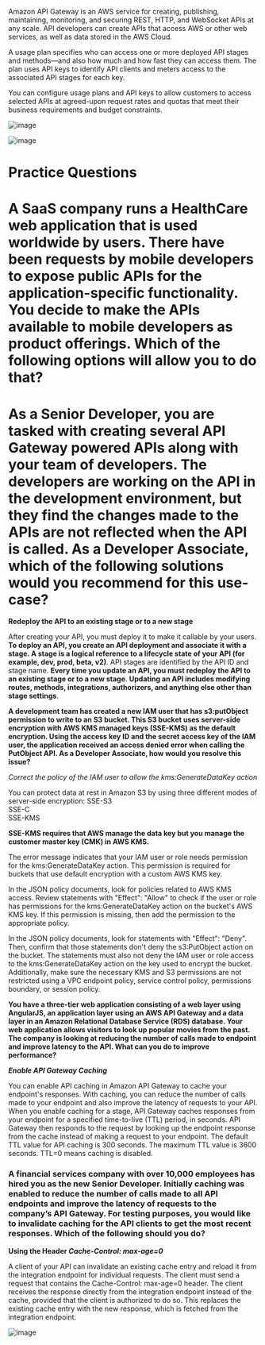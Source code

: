 Amazon API Gateway is an AWS service for creating, publishing, maintaining, monitoring, and securing REST, HTTP, and WebSocket APIs at any scale. API developers can create APIs that access AWS or other web services, as well as data stored in the AWS Cloud.
  
A usage plan specifies who can access one or more deployed API stages and methods—and also how much and how fast they can access them. The plan uses API keys to identify API clients and meters access to the associated API stages for each key.

You can configure usage plans and API keys to allow customers to access selected APIs at agreed-upon request rates and quotas that meet their business requirements and budget constraints.
  
  ![image](https://user-images.githubusercontent.com/44325167/129881859-4a5697e0-f0e7-41f0-9be2-24771572c44e.png)

![image](https://user-images.githubusercontent.com/44325167/129897918-39b8189e-ff0f-4e31-8506-d99e239a7c0b.png)


# Practice Questions

# A SaaS company runs a HealthCare web application that is used worldwide by users. There have been requests by mobile developers to expose public APIs for the application-specific functionality. You decide to make the APIs available to mobile developers as product offerings. Which of the following options will allow you to do that?

# As a Senior Developer, you are tasked with creating several API Gateway powered APIs along with your team of developers. The developers are working on the API in the development environment, but they find the changes made to the APIs are not reflected when the API is called. As a Developer Associate, which of the following solutions would you recommend for this use-case?

**Redeploy the API to an existing stage or to a new stage**

After creating your API, you must deploy it to make it callable by your users. **To deploy an API, you create an API deployment and associate it with a stage. A stage is a logical reference to a lifecycle state of your API (for example, dev, prod, beta, v2)**. API stages are identified by the API ID and stage name. **Every time you update an API, you must redeploy the API to an existing stage or to a new stage**. **Updating an API includes modifying routes, methods, integrations, authorizers, and anything else other than stage settings**.

**A development team has created a new IAM user that has s3:putObject permission to write to an S3 bucket. This S3 bucket uses server-side encryption with AWS KMS managed keys (SSE-KMS) as the default encryption. Using the access key ID and the secret access key of the IAM user, the application received an access denied error when calling the PutObject API. As a Developer Associate, how would you resolve this issue?**

_Correct the policy of the IAM user to allow the kms:GenerateDataKey action_

You can protect data at rest in Amazon S3 by using three different modes of server-side encryption: 
SSE-S3 <br>
SSE-C <br>
SSE-KMS <br>

**SSE-KMS requires that AWS manage the data key but you manage the customer master key (CMK) in AWS KMS.**

The error message indicates that your IAM user or role needs permission for the kms:GenerateDataKey action. This permission is required for buckets that use default encryption with a custom AWS KMS key.

In the JSON policy documents, look for policies related to AWS KMS access. Review statements with "Effect": "Allow" to check if the user or role has permissions for the kms:GenerateDataKey action on the bucket's AWS KMS key. If this permission is missing, then add the permission to the appropriate policy.

In the JSON policy documents, look for statements with "Effect": "Deny". Then, confirm that those statements don't deny the s3:PutObject action on the bucket. The statements must also not deny the IAM user or role access to the kms:GenerateDataKey action on the key used to encrypt the bucket. Additionally, make sure the necessary KMS and S3 permissions are not restricted using a VPC endpoint policy, service control policy, permissions boundary, or session policy.

**You have a three-tier web application consisting of a web layer using AngularJS, an application layer using an AWS API Gateway and a data layer in an Amazon Relational Database Service (RDS) database. Your web application allows visitors to look up popular movies from the past. The company is looking at reducing the number of calls made to endpoint and improve latency to the API. What can you do to improve performance?**

_**Enable API Gateway Caching**_ 

You can enable API caching in Amazon API Gateway to cache your endpoint's responses. With caching, you can reduce the number of calls made to your endpoint and also improve the latency of requests to your API. When you enable caching for a stage, API Gateway caches responses from your endpoint for a specified time-to-live (TTL) period, in seconds. API Gateway then responds to the request by looking up the endpoint response from the cache instead of making a request to your endpoint. The default TTL value for API caching is 300 seconds. The maximum TTL value is 3600 seconds. TTL=0 means caching is disabled.

### A financial services company with over 10,000 employees has hired you as the new Senior Developer. Initially caching was enabled to reduce the number of calls made to all API endpoints and improve the latency of requests to the company’s API Gateway. For testing purposes, you would like to invalidate caching for the API clients to get the most recent responses. Which of the following should you do?

**Using the Header _Cache-Control: max-age=0_**

A client of your API can invalidate an existing cache entry and reload it from the integration endpoint for individual requests. The client must send a request that contains the Cache-Control: max-age=0 header. The client receives the response directly from the integration endpoint instead of the cache, provided that the client is authorized to do so. This replaces the existing cache entry with the new response, which is fetched from the integration endpoint.

![image](https://user-images.githubusercontent.com/44325167/132332375-60df653a-baf2-4808-a70d-c728a46dca62.png)

